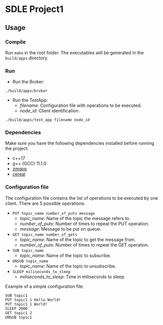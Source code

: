 # SDLE Project1

## Usage

### Compile
Run `make` in the root folder. The executables will be generated in the `build/apps` directory.

### Run
- Run the Broker:

`./build/apps/broker`

- Run the TestApp:
    - *filename*: Configuration file with operations to be executed.
    - *node_id*: Client identification.

`./build/apps/test_app filename node_id`

### Dependencies
Make sure you have the following dependencies installed before running the project: 
- c++17
- g++ (GCC) 11.1.0
- [zmqpp](https://github.com/zeromq/zmqpp)
- [cereal](https://uscilab.github.io/cereal/)


### Configuration file
The configuration file contains the list of operations to be executed by 
one client. There are 5 possible operations: 
- `PUT topic_name number_of_puts message`
    - *topic_name*: Name of the topic the message refers to.
    - *number_of_puts*: Number of times to repeat the PUT operation.
    - *message*: Message to be put on queue.
- `GET topic_name number_of_gets`
    - *topic_name*: Name of the topic to get the message from.
    - *number_of_puts*: Number of times to repeat the GET operation.
- `SUB topic_name`
    - *topic_name*: Name of the topic to subscribe.
- `UNSUB topic_name`
    - *topic_name*: Name of the topic to unsubscribe.
- `SLEEP miliseconds_to_sleep`
    - *miliseconds_to_sleep*: Time in miliseconds to sleep.

Example of a simple configuration file: 
```
SUB topic1
PUT topic1 1 Hello World!
PUT topic1 1 World!
SLEEP 2000
GET topic1 2
UNSUB topic1
```

